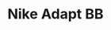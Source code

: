 ---
title: Nike Adapt BB
description: W...
weight: 4
fpgallery:
    galleryShow: false
    galleryTitle: Nike Adapt BB
    galleryDesc: Voice ordering experience
    galleryThumbnail: casestudy-thumb-nike.png
    galleryClass: workgallery-nike
tags:
---